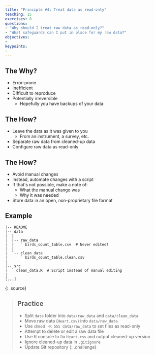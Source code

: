 ```yaml
---
title: "Principle #4: Treat data as read-only"
teaching: 15
exercises: 0
questions:
- "Why should I treat raw data as read-only?"
- "What safeguards can I put in place for my raw data?"
objectives:
-
keypoints:
-
---
```



## The Why?

* Error-prone
* Inefficient 
* Difficult to reproduce
* Potentially irreversible
    * Hopefully you have backups of your data


## The How?

* Leave the data as it was given to you 
    * From an instrument, a survey, etc.
* Separate raw data from cleaned-up data
* Configure raw data as read-only 


## The How?

* Avoid manual changes
* Instead, automate changes with a script
* If that's not possible, make a note of:
    * What the manual change was
    * Why it was needed
* Store data in an open, non-proprietary file format


## Example

~~~
|-- README
|-- data
|  |
|  |-- raw_data
|  |   ` birds_count_table.csv  # Never edited!
|  |
|  `-- clean_data
|      ` birds_count_table.clean.csv
|
|-- src
|  ` clean_data.R  # Script instead of manual editing
| 
[...]
~~~
{: .source}


> ## Practice
> 
> * Split `data` folder into `data/raw_data` and `data/clean_data`
> * Move raw data (`Heart.csv`) into `data/raw_data`
> * Use `chmod -R 555 data/raw_data` to set files as read-only
> * Attempt to delete or edit a raw data file
> * Use R console to fix `Heart.csv` and output cleaned-up version
> * Ignore cleaned-up data in `.gitignore`
> * Update Git repository
{: .challenge}
